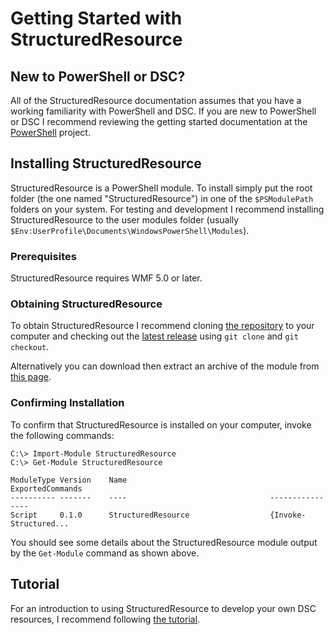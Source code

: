 # Getting Started with StructuredResource

## New to PowerShell or DSC?
All of the StructuredResource documentation assumes that you have a working familiarity with PowerShell and DSC.  If you are new to PowerShell or DSC I recommend reviewing the getting started documentation at the [PowerShell](https://github.com/PowerShell/PowerShell) project.

## Installing StructuredResource

StructuredResource is a PowerShell module.  To install simply put the root folder (the one named "StructuredResource") in one of the `$PSModulePath` folders on your system.  For testing and development I recommend installing StructuredResource to the user modules folder (usually `$Env:UserProfile\Documents\WindowsPowerShell\Modules`). 

### Prerequisites

StructuredResource requires WMF 5.0 or later.  

### Obtaining StructuredResource

To obtain StructuredResource I recommend cloning [the repository](https://github.com/alx9r/StructuredResource.git) to your computer and checking out the [latest release](https://github.com/alx9r/StructuredResource/releases/latest) using `git clone` and `git checkout`.

Alternatively you can download then extract an archive of the module from [this page](https://github.com/alx9r/StructuredResource/releases/latest).

### Confirming Installation

To confirm that StructuredResource is installed on your computer, invoke the following commands:

```
C:\> Import-Module StructuredResource
C:\> Get-Module StructuredResource

ModuleType Version    Name                                ExportedCommands
---------- -------    ----                                ----------------
Script     0.1.0      StructuredResource                  {Invoke-Structured...
```

You should see some details about the StructuredResource module output by the `Get-Module` command as shown above.

## Tutorial

For an introduction to using StructuredResource to develop your own DSC resources, I recommend following [the tutorial][].

[the tutorial]: tutorial.md